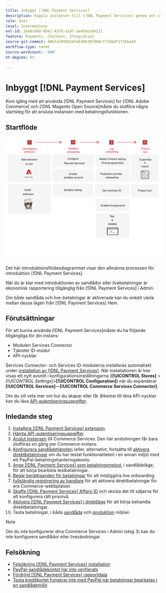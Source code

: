 ```yaml
---
title: Inbyggt [!DNL Payment Services]
description: Koppla instansen till [!DNL Payment Services] genom att slutföra några steg i introduktionen.
role: User
level: Intermediate
exl-id: 1ee8c660-0941-4378-a1d7-ae45de3de211
feature: Payments, Checkout, Integration
source-git-commit: 90bfa7099924feb308397960cff76bdf177bbe49
workflow-type: tm+mt
source-wordcount: '344'
ht-degree: 0%

---
```


# Inbyggt [!DNL Payment Services]

Kom igång med att använda [!DNL Payment Services] for [!DNL Adobe Commerce] och [!DNL Magento Open Source]måste du slutföra några startsteg för att ansluta instansen med betalningsfunktionen.

## Startflöde

![Startflöde](assets/onboarding-diagram.svg)

Det här introduktionsflödesdiagrammet visar den allmänna processen för introduktion [!DNL Payment Services].

När du är klar med introduktionen av sandlådor eller livebetalningar är ekonomisk rapportering tillgänglig från [!DNL Payment Services] i Admin.

Om både sandlåda och live-betalningar är aktiverade kan du enkelt växla mellan dessa lägen från [!DNL Payment Services] Hem.

## Förutsättningar

För att kunna använda [!DNL Payment Services]måste du ha följande tillgängliga för din instans:

* Modulen Services Connector
* Tjänster ID-modul
* API-nycklar

Services Connector- och Services ID-modulerna installeras automatiskt under [installation av [!DNL Payment Services]](install.md). När installationen är klar visas ett nytt avsnitt i konfigurationsinställningarna (**[!UICONTROL Stores]** > _[!UICONTROL Settings]_>**[!UICONTROL Configuration]**) när du expanderar **[!UICONTROL Services]**—**[!UICONTROL Commerce Services Connector]**.

Om du vill veta mer om hur du skapar eller får åtkomst till dina API-nycklar kan du läsa [API-autentiseringsuppgifter](#obtain-api-credentials).

## Inledande steg

1. [Installera [!DNL Payment Services] extension](install.md#get-payment-services).
1. [Hämta API-autentiseringsuppgifter](connect.md#obtain-api-credentials).
1. [Anslut instansen](connect.md#configure-commerce-services) till Commerce Services. Den här anslutningen får bara slutföras en gång per Commerce-instans.
1. [Konfigurera sandlådetjänsten](sandbox.md#enable-sandbox-testing) (eller, alternativt, fortsätta till [aktivera direktbetalningar](sandbox.md#enable-live-payments) om du har testat funktionaliteten i en annan miljö) med ett PayPal-betalningshanteringskonto.
1. [Ange [!DNL Payment Services] som betalningsmetod](production.md#set-payment-services-as-payment-method), i sandlådeläge, för att börja bearbeta testbetalningar.
1. [Begär berättiganden för betalningar](production.md#request-payments-entitlement-from-adobe) för att möjliggöra live onboarding.
1. [fullständig registrering av handlare](production.md#complete-merchant-onboarding) för att aktivera direktbetalningar för era Commerce-webbplatser.
1. [Skaffa [!DNL Payment Services] Affärs-ID](production.md#configure-pricing-tier) och skicka det till säljarna för att konfigurera rätt prisnivå.
1. [Aktivera [!DNL Payment Services] i direktläge](production.md#enable-live-payments) för att börja behandla direktbetalningar.
1. Testa betalningar, i båda [sandlåda](sandbox.md#test-in-sandbox-environment) och [produktion](production.md#test-in-production) miljöer.

>[!NOTE]
>
>Om du inte konfigurerar dina Commerce Services i Admin (steg 3) kan du inte konfigurera sandlådor eller livesändningar.

## Felsökning

* [Felsökning [!DNL Payment Services] installation](https://experienceleague.adobe.com/docs/commerce-knowledge-base/kb/troubleshooting/payments/payservices-install.html?lang=en)
* [PayPal-sandlådekontot har inte verifierats](https://experienceleague.adobe.com/docs/commerce-knowledge-base/kb/troubleshooting/payments/payservices-paypal-acct.html)
* [Fördröjd [!DNL Payment Services] rapportdata](https://experienceleague.adobe.com/docs/commerce-knowledge-base/kb/troubleshooting/payments/payservices-report-info-delayed.html)
* [Testa kreditkortet fungerar inte med PayPal när betalningar bearbetas i en sandlådemiljö](https://experienceleague.adobe.com/docs/commerce-knowledge-base/kb/troubleshooting/payments/payservices-cc-sandbox-failure.html?lang=en)
